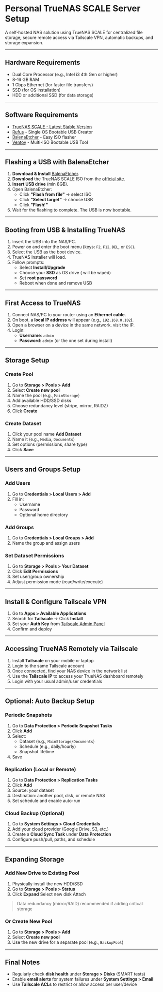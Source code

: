 # Personal TrueNAS SCALE Server Setup

A self-hosted NAS solution using TrueNAS SCALE for centralized file storage, secure remote access via Tailscale VPN, automatic backups, and storage expansion.

---

## Hardware Requirements

- Dual Core Processor (e.g., Intel i3 4th Gen or higher)
- 8-16 GB RAM
- 1 Gbps Ethernet (for faster file transfers)
- SSD (for OS installation)
- HDD or additional SSD (for data storage)

---

## Software Requirements

- [TrueNAS SCALE - Latest Stable Version](https://www.truenas.com/download-truenas-community-edition/)
- [Rufus](https://rufus.ie/) - Single OS Bootable USB Creator
- [BalenaEtcher](https://etcher.balena.io/) - Easy ISO flasher
- [Ventoy](https://www.ventoy.net/) - Multi-ISO Bootable USB Tool

---

## Flashing a USB with BalenaEtcher

1. **Download & Install** [BalenaEtcher](https://etcher.balena.io/).
2. **Download** the TrueNAS SCALE ISO from the [official site](https://www.truenas.com/download-truenas-community-edition/).
3. **Insert USB drive** (min 8GB).
4. Open BalenaEtcher:
   - Click **"Flash from file"** -> select ISO
   - Click **"Select target"** -> choose USB
   - Click **"Flash!"**
5. Wait for the flashing to complete. The USB is now bootable.

---

## Booting from USB & Installing TrueNAS

1. Insert the USB into the NAS/PC.
2. Power on and enter the boot menu (keys: `F2`, `F12`, `DEL`, or `ESC`).
3. Select the USB as the boot device.
4. TrueNAS Installer will load.
5. Follow prompts:
   - Select **Install/Upgrade**
   - Choose your **SSD** as OS drive ( will be wiped)
   - Set **root password**
   - Reboot when done and remove USB

---

## First Access to TrueNAS

1. Connect NAS/PC to your router using an **Ethernet cable**.
2. On boot, a **local IP address** will appear (e.g., `192.168.0.102`).
3. Open a browser on a device in the same network. visit the IP.
4. Login:
   - **Username**: `admin`
   - **Password**: `admin` (or the one set during install)

---

## Storage Setup

### Create Pool

1. Go to **Storage > Pools > Add**
2. Select **Create new pool**
3. Name the pool (e.g., `MainStorage`)
4. Add available HDD/SSD disks
5. Choose redundancy level (stripe, mirror, RAIDZ)
6. Click **Create**

### Create Dataset

1. Click your pool name **Add Dataset**
2. Name it (e.g., `Media`, `Documents`)
3. Set options (permissions, share type)
4. Click **Save**

---

## Users and Groups Setup

### Add Users

1. Go to **Credentials > Local Users > Add**
2. Fill in:
   - Username
   - Password
   - Optional home directory

### Add Groups

1. Go to **Credentials > Local Groups > Add**
2. Name the group and assign users

### Set Dataset Permissions

1. Go to **Storage > Pools > Your Dataset**
2. Click **Edit Permissions**
3. Set user/group ownership
4. Adjust permission mode (read/write/execute)

---

## Install & Configure Tailscale VPN

1. Go to **Apps > Available Applications**
2. Search for **Tailscale** -> Click **Install**
3. Set your **Auth Key** from [Tailscale Admin Panel](https://login.tailscale.com/admin/settings/keys)
4. Confirm and deploy

---

## Accessing TrueNAS Remotely via Tailscale

1. Install **Tailscale** on your mobile or laptop
2. Login to the same Tailscale account
3. Once connected, find your NAS device in the network list
4. Use the **Tailscale IP** to access your TrueNAS dashboard remotely
5. Login with your usual admin/user credentials

---

## Optional: Auto Backup Setup

### Periodic Snapshots

1. Go to **Data Protection > Periodic Snapshot Tasks**
2. Click **Add**
3. Select:
   - Dataset (e.g., `MainStorage/Documents`)
   - Schedule (e.g., daily/hourly)
   - Snapshot lifetime
4. Save

### Replication (Local or Remote)

1. Go to **Data Protection > Replication Tasks**
2. Click **Add**
3. Source: your dataset
4. Destination: another pool, disk, or remote NAS
5. Set schedule and enable auto-run

### Cloud Backup (Optional)

1. Go to **System Settings > Cloud Credentials**
2. Add your cloud provider (Google Drive, S3, etc.)
3. Create a **Cloud Sync Task** under **Data Protection**
4. Configure push/pull, paths, and schedule

---

## Expanding Storage

### Add New Drive to Existing Pool

1. Physically install the new HDD/SSD
2. Go to **Storage > Pools > Status**
3. Click **Expand** Select new disk Attach

> Data redundancy (mirror/RAID) recommended if adding critical storage

### Or Create New Pool

1. Go to **Storage > Pools > Add**
2. Select **Create new pool**
3. Use the new drive for a separate pool (e.g., `BackupPool`)

---

## Final Notes

- Regularly check **disk health** under **Storage > Disks** (SMART tests)
- Enable **email alerts** for system failures under **System Settings > Email**
- Use **Tailscale ACLs** to restrict or allow access per user/device
